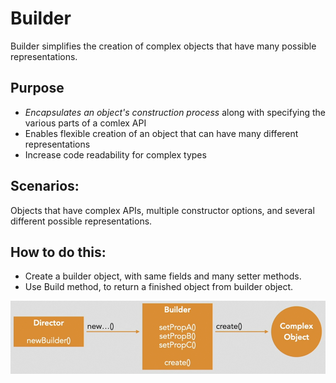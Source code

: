 
# Builder
Builder simplifies the creation of complex objects that have many possible representations.

## Purpose 
- *Encapsulates an object's construction process* along with specifying the various parts of a comlex API
- Enables flexible creation of an object that can have many different representations
- Increase code readability for complex types

## Scenarios:

Objects that have complex APIs, multiple constructor options, and several different possible representations.

## How to do this:
- Create a builder object, with same fields and many setter methods.
- Use Build method, to return a finished object from builder object.

![Builder Flowhcart](../image.png)